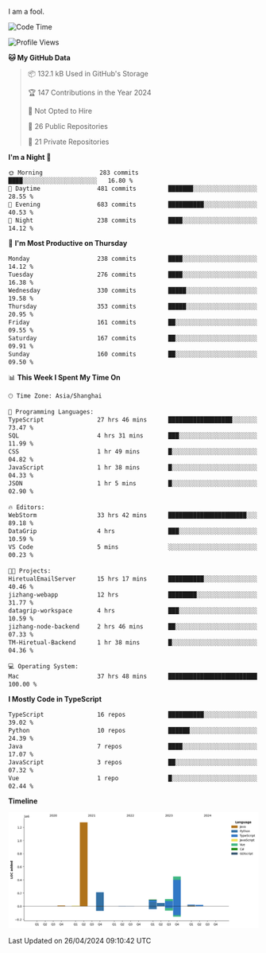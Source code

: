 I am a fool.

<!--START_SECTION:waka-->
![Code Time](http://img.shields.io/badge/Code%20Time-1%2C387%20hrs%2053%20mins-blue)

![Profile Views](http://img.shields.io/badge/Profile%20Views-0-blue)

**🐱 My GitHub Data** 

> 📦 132.1 kB Used in GitHub's Storage 
 > 
> 🏆 147 Contributions in the Year 2024
 > 
> 🚫 Not Opted to Hire
 > 
> 📜 26 Public Repositories 
 > 
> 🔑 21 Private Repositories 
 > 
**I'm a Night 🦉** 

```text
🌞 Morning                283 commits         ████░░░░░░░░░░░░░░░░░░░░░   16.80 % 
🌆 Daytime                481 commits         ███████░░░░░░░░░░░░░░░░░░   28.55 % 
🌃 Evening                683 commits         ██████████░░░░░░░░░░░░░░░   40.53 % 
🌙 Night                  238 commits         ████░░░░░░░░░░░░░░░░░░░░░   14.12 % 
```
📅 **I'm Most Productive on Thursday** 

```text
Monday                   238 commits         ████░░░░░░░░░░░░░░░░░░░░░   14.12 % 
Tuesday                  276 commits         ████░░░░░░░░░░░░░░░░░░░░░   16.38 % 
Wednesday                330 commits         █████░░░░░░░░░░░░░░░░░░░░   19.58 % 
Thursday                 353 commits         █████░░░░░░░░░░░░░░░░░░░░   20.95 % 
Friday                   161 commits         ██░░░░░░░░░░░░░░░░░░░░░░░   09.55 % 
Saturday                 167 commits         ██░░░░░░░░░░░░░░░░░░░░░░░   09.91 % 
Sunday                   160 commits         ██░░░░░░░░░░░░░░░░░░░░░░░   09.50 % 
```


📊 **This Week I Spent My Time On** 

```text
🕑︎ Time Zone: Asia/Shanghai

💬 Programming Languages: 
TypeScript               27 hrs 46 mins      ██████████████████░░░░░░░   73.47 % 
SQL                      4 hrs 31 mins       ███░░░░░░░░░░░░░░░░░░░░░░   11.99 % 
CSS                      1 hr 49 mins        █░░░░░░░░░░░░░░░░░░░░░░░░   04.82 % 
JavaScript               1 hr 38 mins        █░░░░░░░░░░░░░░░░░░░░░░░░   04.33 % 
JSON                     1 hr 5 mins         █░░░░░░░░░░░░░░░░░░░░░░░░   02.90 % 

🔥 Editors: 
WebStorm                 33 hrs 42 mins      ██████████████████████░░░   89.18 % 
DataGrip                 4 hrs               ███░░░░░░░░░░░░░░░░░░░░░░   10.59 % 
VS Code                  5 mins              ░░░░░░░░░░░░░░░░░░░░░░░░░   00.23 % 

🐱‍💻 Projects: 
HiretualEmailServer      15 hrs 17 mins      ██████████░░░░░░░░░░░░░░░   40.46 % 
jizhang-webapp           12 hrs              ████████░░░░░░░░░░░░░░░░░   31.77 % 
datagrip-workspace       4 hrs               ███░░░░░░░░░░░░░░░░░░░░░░   10.59 % 
jizhang-node-backend     2 hrs 46 mins       ██░░░░░░░░░░░░░░░░░░░░░░░   07.33 % 
TM-Hiretual-Backend      1 hr 38 mins        █░░░░░░░░░░░░░░░░░░░░░░░░   04.36 % 

💻 Operating System: 
Mac                      37 hrs 48 mins      █████████████████████████   100.00 % 
```

**I Mostly Code in TypeScript** 

```text
TypeScript               16 repos            ██████████░░░░░░░░░░░░░░░   39.02 % 
Python                   10 repos            ██████░░░░░░░░░░░░░░░░░░░   24.39 % 
Java                     7 repos             ████░░░░░░░░░░░░░░░░░░░░░   17.07 % 
JavaScript               3 repos             ██░░░░░░░░░░░░░░░░░░░░░░░   07.32 % 
Vue                      1 repo              █░░░░░░░░░░░░░░░░░░░░░░░░   02.44 % 
```



**Timeline**

![Lines of Code chart](https://raw.githubusercontent.com/VeejaLiu/VeejaLiu/master/assets/bar_graph.png)


 Last Updated on 26/04/2024 09:10:42 UTC
<!--END_SECTION:waka-->
